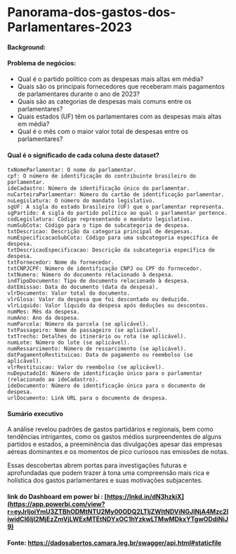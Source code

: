 # Panorama-dos-gastos-dos-Parlamentares-2023


#### Background: 

#### Problema de negócios:

   - Qual é o partido político com as despesas mais altas em média?
   - Quais são os principais fornecedores que receberam mais pagamentos de parlamentares durante o ano de 2023?
   - Quais são as categorias de despesas mais comuns entre os parlamentares?
   - Quais estados (UF) têm os parlamentares com as despesas mais altas em média?
   - Qual é o mês com o maior valor total de despesas entre os parlamentares?

#### Qual é o significado de cada coluna deste dataset?
    txNomeParlamentar: O nome do parlamentar.
    cpf: O número de identificação do contribuinte brasileiro do parlamentar.
    ideCadastro: Número de identificação único do parlamentar.
    nuCarteiraParlamentar: Número do cartão de identificação parlamentar.
    nuLegislatura: O número do mandato legislativo.
    sgUF: A sigla do estado brasileiro (UF) que o parlamentar representa.
    sgPartido: A sigla do partido político ao qual o parlamentar pertence.
    codLegislatura: Código representando o mandato legislativo.
    numSubCota: Código para o tipo de subcategoria de despesa.
    txtDescricao: Descrição da categoria principal de despesas.
    numEspecificacaoSubCota: Código para uma subcategoria específica de despesa.
    txtDescricaoEspecificacao: Descrição da subcategoria específica de despesa.
    txtFornecedor: Nome do fornecedor.
    txtCNPJCPF: Número de identificação CNPJ ou CPF do fornecedor.
    txtNumero: Número do documento relacionado à despesa.
    indTipoDocumento: Tipo de documento relacionado à despesa.
    datEmissao: Data do documento (data da despesa).
    vlrDocumento: Valor total do documento.
    vlrGlosa: Valor da despesa que foi descontado ou deduzido.
    vlrLiquido: Valor líquido da despesa após deduções ou descontos.
    numMes: Mês da despesa.
    numAno: Ano da despesa.
    numParcela: Número da parcela (se aplicável).
    txtPassageiro: Nome do passageiro (se aplicável).
    txtTrecho: Detalhes do itinerário ou rota (se aplicável).
    numLote: Número do lote (se aplicável).
    numRessarcimento: Número de ressarcimento (se aplicável).
    datPagamentoRestituicao: Data de pagamento ou reembolso (se aplicável).
    vlrRestituicao: Valor do reembolso (se aplicável).
    nuDeputadoId: Número de identificação único para o parlamentar (relacionado ao ideCadastro).
    ideDocumento: Número de identificação único para o documento de despesa.
    urlDocumento: Link URL para o documento de despesa.


#### Sumário executivo
    
   A análise revelou padrões de gastos partidários e regionais, bem como tendências intrigantes, como os gastos médios surpreendentes de alguns partidos e estados, a preeminência das divulgações apesar das empresas 
   aéreas dominantes e os momentos de pico curiosos nas emissões de notas.

   Essas descobertas abrem portas para investigações futuras e aprofundadas que podem trazer à tona uma compreensão mais rica e holística dos gastos parlamentares e suas motivações subjacentes.
 

#### link do Dashboard em power bi : [https://lnkd.in/dN3hzkiX](https://app.powerbi.com/view?r=eyJrIjoiYmU3ZTBhODMtNTU2My00ODQ2LTljZWItNDViNGJlNjA4Mzc2IiwidCI6IjI2MjEzZmVjLWExMTEtNDYxOC1hYzkwLTMwMDkxYTgwODdiNiJ9)

#### Fonte: https://dadosabertos.camara.leg.br/swagger/api.html#staticfile
